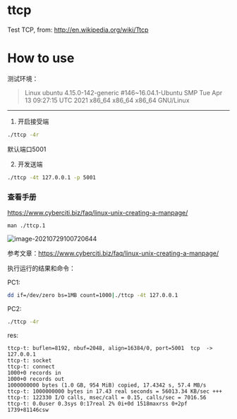 ttcp
====

Test TCP, from: http://en.wikipedia.org/wiki/Ttcp


# How to use


测试环境：

>Linux ubuntu 4.15.0-142-generic #146~16.04.1-Ubuntu SMP Tue Apr 13 09:27:15 UTC 2021 x86_64 x86_64 x86_64 GNU/Linux

----

1. 开启接受端

```bash
./ttcp -4r 
```

默认端口5001

2. 开发送端

```bash
./ttcp -4t 127.0.0.1 -p 5001
```

### 查看手册

https://www.cyberciti.biz/faq/linux-unix-creating-a-manpage/

```
man ./ttcp.1 
```

![image-20210729100720644](https://i.loli.net/2021/07/29/dzD1b8264VyFAnO.png)

参考文章：https://www.cyberciti.biz/faq/linux-unix-creating-a-manpage/

执行运行的结果和命令：

PC1:

```bash
dd if=/dev/zero bs=1MB count=1000|./ttcp -4t 127.0.0.1 
```

PC2:

```bash
./ttcp -4r
```

res:

```basic
ttcp-t: buflen=8192, nbuf=2048, align=16384/0, port=5001  tcp  -> 127.0.0.1
ttcp-t: socket
ttcp-t: connect
1000+0 records in
1000+0 records out
1000000000 bytes (1.0 GB, 954 MiB) copied, 17.4342 s, 57.4 MB/s
ttcp-t: 1000000000 bytes in 17.43 real seconds = 56013.34 KB/sec +++
ttcp-t: 122330 I/O calls, msec/call = 0.15, calls/sec = 7016.56
ttcp-t: 0.0user 0.3sys 0:17real 2% 0i+0d 1518maxrss 0+2pf 1739+81146csw
```

